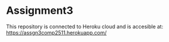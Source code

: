 # Assignment3
This repository is connected to Heroku cloud and is accesible at: https://assgn3comp2511.herokuapp.com/
